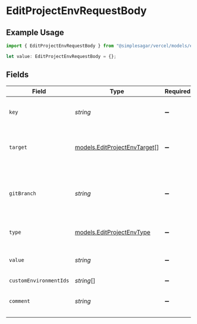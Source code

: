 # EditProjectEnvRequestBody

## Example Usage

```typescript
import { EditProjectEnvRequestBody } from "@simplesagar/vercel/models/editprojectenvop.js";

let value: EditProjectEnvRequestBody = {};
```

## Fields

| Field                                                                             | Type                                                                              | Required                                                                          | Description                                                                       | Example                                                                           |
| --------------------------------------------------------------------------------- | --------------------------------------------------------------------------------- | --------------------------------------------------------------------------------- | --------------------------------------------------------------------------------- | --------------------------------------------------------------------------------- |
| `key`                                                                             | *string*                                                                          | :heavy_minus_sign:                                                                | The name of the environment variable                                              | GITHUB_APP_ID                                                                     |
| `target`                                                                          | [models.EditProjectEnvTarget](../models/editprojectenvtarget.md)[]                | :heavy_minus_sign:                                                                | The target environment of the environment variable                                | [<br/>"preview"<br/>]                                                             |
| `gitBranch`                                                                       | *string*                                                                          | :heavy_minus_sign:                                                                | If defined, the git branch of the environment variable (must have target=preview) | feature-1                                                                         |
| `type`                                                                            | [models.EditProjectEnvType](../models/editprojectenvtype.md)                      | :heavy_minus_sign:                                                                | The type of environment variable                                                  | plain                                                                             |
| `value`                                                                           | *string*                                                                          | :heavy_minus_sign:                                                                | The value of the environment variable                                             | bkWIjbnxcvo78                                                                     |
| `customEnvironmentIds`                                                            | *string*[]                                                                        | :heavy_minus_sign:                                                                | N/A                                                                               |                                                                                   |
| `comment`                                                                         | *string*                                                                          | :heavy_minus_sign:                                                                | A comment to add context on what this env var is for                              | database connection string for production                                         |